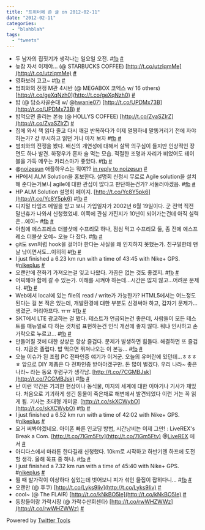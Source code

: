 ```yaml
---
title: "트위터에 쓴 글 on 2012-02-11"
date: "2012-02-11"
categories: 
  - "blahblah"
tags: 
  - "tweets"
---
```


- 두 남자의 집짓기가 생각나는 일요일 오전. #[fb](http://search.twitter.com/search?q=%23fb) [#](http://twitter.com/blurblah/statuses/165993843731333121)
- 늦잠 자서 이제야... (@ STARBUCKS COFFEE) [http://t.co/utzIqmMe](http://t.co/utzIqmMe) [#](http://twitter.com/blurblah/statuses/166004918208036864)
- 영화보러 고고~ #[fb](http://search.twitter.com/search?q=%23fb) [#](http://twitter.com/blurblah/statuses/166054315486740480)
- 범죄와의 전쟁 M관 4시반 (@ MEGABOX 코엑스 w/ 16 others) [http://t.co/geXqNzh0](http://t.co/geXqNzh0) [#](http://twitter.com/blurblah/statuses/166057376158453761)
- 밥 (@ 담소사골순대 w/ @[hwanie07](http://twitter.com/hwanie07)) [http://t.co/UPDMx73B](http://t.co/UPDMx73B) [#](http://twitter.com/blurblah/statuses/166108301216591873)
- 밥먹으면 졸리는 본능 (@ HOLLYS COFFEE) [http://t.co/ZvaSZIrZ](http://t.co/ZvaSZIrZ) [#](http://twitter.com/blurblah/statuses/166119632921563136)
- 집에 와서 책 읽다 졸고 다시 깨길 반복하다가 이제 멀쩡하네 말똥거리기 전에 자야하는가? 걍 무시하고 읽던 거나 마저 보자 #[fb](http://search.twitter.com/search?q=%23fb) [#](http://twitter.com/blurblah/statuses/166159945648177152)
- 범죄와의 전쟁을 봤다. 배신의 개연성에 대해서 살짝 의구심이 들지만 인상적인 장면도 하나 발견. 하정우가 혼자 술 먹는 모습. 적절한 조명과 자리가 비었어도 테이블을 가득 메우는 카리스마가 좋았다. #[fb](http://search.twitter.com/search?q=%23fb) [#](http://twitter.com/blurblah/statuses/166161650683101184)
- @[noizesun](http://twitter.com/noizesun) 애플하우스는 뭐여?? [in reply to noizesun](http://twitter.com/noizesun/statuses/166066972948312064) [#](http://twitter.com/blurblah/statuses/166165215111692288)
- HP에서 ALM Solution을 홍보한다. 설명회 신청시 무료로 Agile solution을 설치해 준다는거보니 agile에 대한 관심이 많다고 판단하는건가? 서둘러야겠음. #[fb](http://search.twitter.com/search?q=%23fb) [#](http://twitter.com/blurblah/statuses/166357893258547200)
- HP ALM Solution 설명회 페이지. [http://t.co/Yc8Y5pk6](http://t.co/Yc8Y5pk6) #[fb](http://search.twitter.com/search?q=%23fb) [#](http://twitter.com/blurblah/statuses/166358210704453635)
- 디지털 타임즈 메일을 받고 보니 가입일자가 2002년 6월 19일이다. 군 전역 직전 말년휴가 나와서 신청했었네. 이쪽에 관심 가진지가 10년이 되어가는건데 아직 실력은...에이~ #[fb](http://search.twitter.com/search?q=%23fb) [#](http://twitter.com/blurblah/statuses/166359305807867904)
- 아침에 에스프레소 더블샷에 수프리모 하나, 점심 먹고 수프리모 둘, 좀 전에 에스프레소 더블샷 오예~ 오늘 다 잤다. #[fb](http://search.twitter.com/search?q=%23fb) [#](http://twitter.com/blurblah/statuses/166420952790470656)
- git도 svn처럼 hook을 걸어야 한다는 사실을 왜 인지하지 못했는가. 친구덜한테 맨날 낚이면서도...이히히 #[fb](http://search.twitter.com/search?q=%23fb) [#](http://twitter.com/blurblah/statuses/166476982203326464)
- I just finished a 6.23 km run with a time of 43:45 with Nike+ GPS. #[nikeplus](http://search.twitter.com/search?q=%23nikeplus) [#](http://twitter.com/blurblah/statuses/166510259102420992)
- 오랜만에 전화기 가져오는걸 잊고 나왔다. 가끔은 없는 것도 좋겠지. #[fb](http://search.twitter.com/search?q=%23fb) [#](http://twitter.com/blurblah/statuses/166679666898370561)
- 어찌해야 함께 갈 수 있는가. 이해를 시켜야 하는데...시간은 많지 않고...어려운 문제다. #[fb](http://search.twitter.com/search?q=%23fb) [#](http://twitter.com/blurblah/statuses/166796018178981888)
- Web에서 local에 있는 file의 read / write가 가능한가? HTML5에서는 어느정도 된다는 걸 본 적은 있는데, 개발환경에 대한 부분도 신경써야 하고, 갑자기 문제가...생겼군. 머리아프다. ㅠㅠ #[fb](http://search.twitter.com/search?q=%23fb) [#](http://twitter.com/blurblah/statuses/166810669126131712)
- SKT에서 LTE 광고하는 걸 봤다. 테스트가 언급되는건 좋은데, 사람들이 모든 테스트를 매뉴얼로 다 하는 것처럼 표현하는건 인식 개선에 좋지 않다. 뭐냐 인사하고 손가락으로 누르고... #[fb](http://search.twitter.com/search?q=%23fb) [#](http://twitter.com/blurblah/statuses/166816427335106561)
- 만들어질 것에 대한 상상은 항상 즐겁다. 문제가 발생하면 힘들다. 해결하면 또 즐겁다. 지금은 졸립다. 밥 먹으면 뛰쳐나오는 이 본능... #[fb](http://search.twitter.com/search?q=%23fb) [#](http://twitter.com/blurblah/statuses/167127251270381568)
- 오늘 이슈가 된 조립 PC 전파인증 얘기가 이거군. 오늘의 유머란에 있던데...ㅎㅎㅎㅎ 앞으로 DIY 제품은 다 전파인증 받아야겠구만. 돈 많이 벌겠다. 우리 나라~ 좋은 나라~ 라는 동요 후렴구가 생각남. [http://t.co/7CGMBJsk](http://t.co/7CGMBJsk) #[fb](http://search.twitter.com/search?q=%23fb) [#](http://twitter.com/blurblah/statuses/167173166282719232)
- 난 이런 약간은 기괴한 현상이나 동식물, 미지의 세계에 대한 이야기나 기사가 재밌다. 처음으로 기괴하게 생긴 동물이 죽은채로 해변에서 발견되었다 이런 거는 꼭 읽게 됨. 기사는 초대형 개미굴. [http://t.co/skXCWybO](http://t.co/skXCWybO) #[fb](http://search.twitter.com/search?q=%23fb) [#](http://twitter.com/blurblah/statuses/167174511664431104)
- I just finished a 6.52 km run with a time of 42:02 with Nike+ GPS. #[nikeplus](http://search.twitter.com/search?q=%23nikeplus) [#](http://twitter.com/blurblah/statuses/167229342588473344)
- 요거 써봐야겠네요. 아이폰 빠른 인코딩 방법, 시간낭비는 이제 그만! : LiveREX's Break a Com. [http://t.co/7lGm5Ftv](http://t.co/7lGm5Ftv) @[LiveREX](http://twitter.com/LiveREX) 에서 [#](http://twitter.com/blurblah/statuses/167437548963119106)
- 아디다스에서 마라톤 한다길래 신청했다. 10km로 시작하고 하반기엔 하프에 도전할 생각. 올해 목표 중 하나. #[fb](http://search.twitter.com/search?q=%23fb) [#](http://twitter.com/blurblah/statuses/167850428321632256)
- I just finished a 7.32 km run with a time of 45:40 with Nike+ GPS. #[nikeplus](http://search.twitter.com/search?q=%23nikeplus) [#](http://twitter.com/blurblah/statuses/167945197890707456)
- 뛸 때 발가락이 이상하다 싶었는데 벗어보니 피가 섞인 물집이 잡히다니... #[fb](http://search.twitter.com/search?q=%23fb) [#](http://twitter.com/blurblah/statuses/167952251753734145)
- 오랜만 (@ 후쿠) [http://t.co/Lyks9Iiv](http://t.co/Lyks9Iiv) [#](http://twitter.com/blurblah/statuses/167967809798803457)
- cool~ (@ The FLAIR) [http://t.co/kNkBO5Ie](http://t.co/kNkBO5Ie) [#](http://twitter.com/blurblah/statuses/167990556297928705)
- 동창들이랑 가락시장 (@ 가락수산회센타) [http://t.co/rwWHZWWz](http://t.co/rwWHZWWz) [#](http://twitter.com/blurblah/statuses/168286952313991168)

Powered by [Twitter Tools](http://alexking.org/projects/wordpress)
